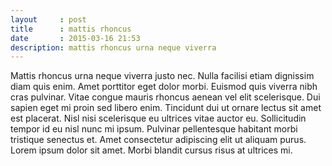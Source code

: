 ```yaml
---
layout     : post
title      : mattis rhoncus
date       : 2015-03-16 21:53
description: mattis rhoncus urna neque viverra
---
```


Mattis rhoncus urna neque viverra justo nec. Nulla facilisi etiam dignissim diam quis enim. Amet porttitor eget dolor morbi. Euismod quis viverra nibh cras pulvinar. Vitae congue mauris rhoncus aenean vel elit scelerisque. Dui sapien eget mi proin sed libero enim. Tincidunt dui ut ornare lectus sit amet est placerat. Nisl nisi scelerisque eu ultrices vitae auctor eu. Sollicitudin tempor id eu nisl nunc mi ipsum. Pulvinar pellentesque habitant morbi tristique senectus et. Amet consectetur adipiscing elit ut aliquam purus. Lorem ipsum dolor sit amet. Morbi blandit cursus risus at ultrices mi.
